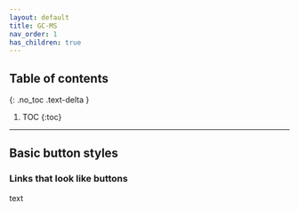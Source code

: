 ```yaml
---
layout: default
title: GC-MS
nav_order: 1
has_children: true
---
```


## Table of contents
{: .no_toc .text-delta }

1. TOC
{:toc}

---

## Basic button styles

### Links that look like buttons

text
